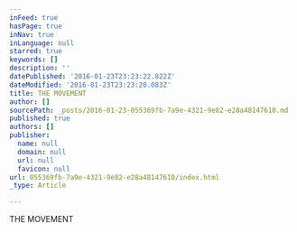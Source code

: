 ```yaml
---
inFeed: true
hasPage: true
inNav: true
inLanguage: null
starred: true
keywords: []
description: ''
datePublished: '2016-01-23T23:23:22.822Z'
dateModified: '2016-01-23T23:23:20.083Z'
title: THE MOVEMENT
author: []
sourcePath: _posts/2016-01-23-055369fb-7a9e-4321-9e82-e28a48147610.md
published: true
authors: []
publisher:
  name: null
  domain: null
  url: null
  favicon: null
url: 055369fb-7a9e-4321-9e82-e28a48147610/index.html
_type: Article

---
```

THE MOVEMENT